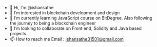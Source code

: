 - 👋 Hi, I’m @ishansathe
- 👀 I’m interested in blockchain development and design
- 🌱 I’m currently learning JavaScript course on BitDegree. Also following the journey to being a blockchain engineer
- 💞️ I’m looking to collaborate on Front end, Solidity and Java based projects
- 📫 How to reach me Email : ishansathe31501@gmail.com

<!---
ishansathe/ishansathe is a ✨ special ✨ repository because its `README.md` (this file) appears on your GitHub profile.
You can click the Preview link to take a look at your changes.
--->
